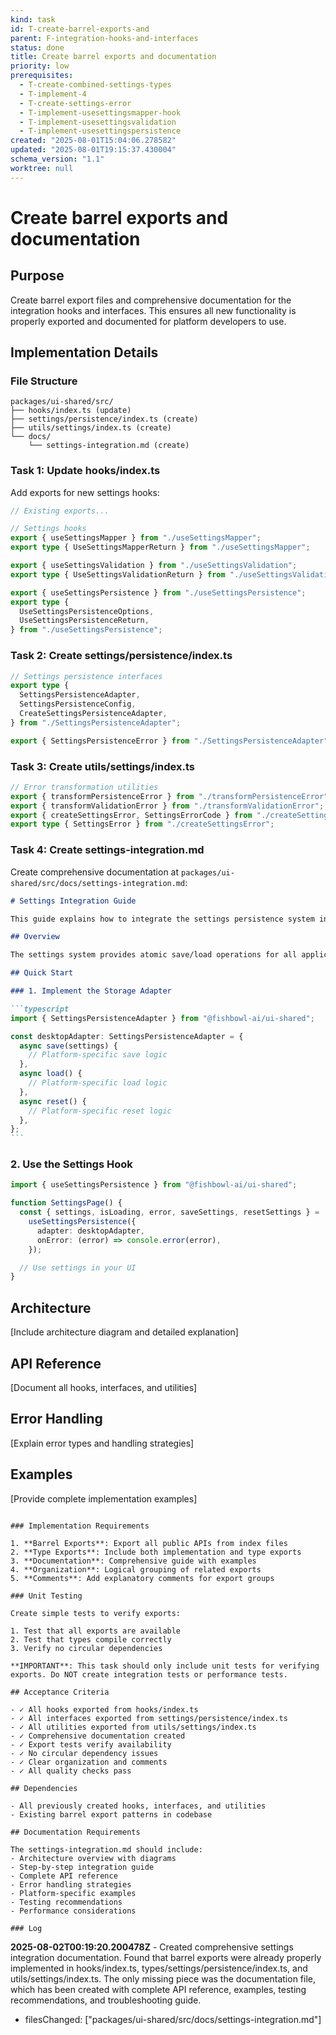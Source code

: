 ```yaml
---
kind: task
id: T-create-barrel-exports-and
parent: F-integration-hooks-and-interfaces
status: done
title: Create barrel exports and documentation
priority: low
prerequisites:
  - T-create-combined-settings-types
  - T-implement-4
  - T-create-settings-error
  - T-implement-usesettingsmapper-hook
  - T-implement-usesettingsvalidation
  - T-implement-usesettingspersistence
created: "2025-08-01T15:04:06.278582"
updated: "2025-08-01T19:15:37.430004"
schema_version: "1.1"
worktree: null
---
```


# Create barrel exports and documentation

## Purpose

Create barrel export files and comprehensive documentation for the integration hooks and interfaces. This ensures all new functionality is properly exported and documented for platform developers to use.

## Implementation Details

### File Structure

```
packages/ui-shared/src/
├── hooks/index.ts (update)
├── settings/persistence/index.ts (create)
├── utils/settings/index.ts (create)
└── docs/
    └── settings-integration.md (create)
```

### Task 1: Update hooks/index.ts

Add exports for new settings hooks:

```typescript
// Existing exports...

// Settings hooks
export { useSettingsMapper } from "./useSettingsMapper";
export type { UseSettingsMapperReturn } from "./useSettingsMapper";

export { useSettingsValidation } from "./useSettingsValidation";
export type { UseSettingsValidationReturn } from "./useSettingsValidation";

export { useSettingsPersistence } from "./useSettingsPersistence";
export type {
  UseSettingsPersistenceOptions,
  UseSettingsPersistenceReturn,
} from "./useSettingsPersistence";
```

### Task 2: Create settings/persistence/index.ts

```typescript
// Settings persistence interfaces
export type {
  SettingsPersistenceAdapter,
  SettingsPersistenceConfig,
  CreateSettingsPersistenceAdapter,
} from "./SettingsPersistenceAdapter";

export { SettingsPersistenceError } from "./SettingsPersistenceAdapter";
```

### Task 3: Create utils/settings/index.ts

```typescript
// Error transformation utilities
export { transformPersistenceError } from "./transformPersistenceError";
export { transformValidationError } from "./transformValidationError";
export { createSettingsError, SettingsErrorCode } from "./createSettingsError";
export type { SettingsError } from "./createSettingsError";
```

### Task 4: Create settings-integration.md

Create comprehensive documentation at `packages/ui-shared/src/docs/settings-integration.md`:

````markdown
# Settings Integration Guide

This guide explains how to integrate the settings persistence system into your platform application.

## Overview

The settings system provides atomic save/load operations for all application settings through a unified API. Platform applications implement a storage adapter while the shared hooks handle validation, mapping, and error handling.

## Quick Start

### 1. Implement the Storage Adapter

```typescript
import { SettingsPersistenceAdapter } from "@fishbowl-ai/ui-shared";

const desktopAdapter: SettingsPersistenceAdapter = {
  async save(settings) {
    // Platform-specific save logic
  },
  async load() {
    // Platform-specific load logic
  },
  async reset() {
    // Platform-specific reset logic
  },
};
```
````

### 2. Use the Settings Hook

```typescript
import { useSettingsPersistence } from "@fishbowl-ai/ui-shared";

function SettingsPage() {
  const { settings, isLoading, error, saveSettings, resetSettings } =
    useSettingsPersistence({
      adapter: desktopAdapter,
      onError: (error) => console.error(error),
    });

  // Use settings in your UI
}
```

## Architecture

[Include architecture diagram and detailed explanation]

## API Reference

[Document all hooks, interfaces, and utilities]

## Error Handling

[Explain error types and handling strategies]

## Examples

[Provide complete implementation examples]

```

### Implementation Requirements

1. **Barrel Exports**: Export all public APIs from index files
2. **Type Exports**: Include both implementation and type exports
3. **Documentation**: Comprehensive guide with examples
4. **Organization**: Logical grouping of related exports
5. **Comments**: Add explanatory comments for export groups

### Unit Testing

Create simple tests to verify exports:

1. Test that all exports are available
2. Test that types compile correctly
3. Verify no circular dependencies

**IMPORTANT**: This task should only include unit tests for verifying exports. Do NOT create integration tests or performance tests.

## Acceptance Criteria

- ✓ All hooks exported from hooks/index.ts
- ✓ All interfaces exported from settings/persistence/index.ts
- ✓ All utilities exported from utils/settings/index.ts
- ✓ Comprehensive documentation created
- ✓ Export tests verify availability
- ✓ No circular dependency issues
- ✓ Clear organization and comments
- ✓ All quality checks pass

## Dependencies

- All previously created hooks, interfaces, and utilities
- Existing barrel export patterns in codebase

## Documentation Requirements

The settings-integration.md should include:
- Architecture overview with diagrams
- Step-by-step integration guide
- Complete API reference
- Error handling strategies
- Platform-specific examples
- Testing recommendations
- Performance considerations

### Log

```

**2025-08-02T00:19:20.200478Z** - Created comprehensive settings integration documentation. Found that barrel exports were already properly implemented in hooks/index.ts, types/settings/persistence/index.ts, and utils/settings/index.ts. The only missing piece was the documentation file, which has been created with complete API reference, examples, testing recommendations, and troubleshooting guide.

- filesChanged: ["packages/ui-shared/src/docs/settings-integration.md"]
